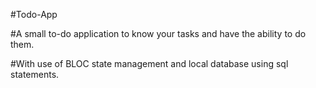 #Todo-App

#A small to-do application to know your tasks and have the ability to do them.

#With use of BLOC state management and local database using sql statements.

